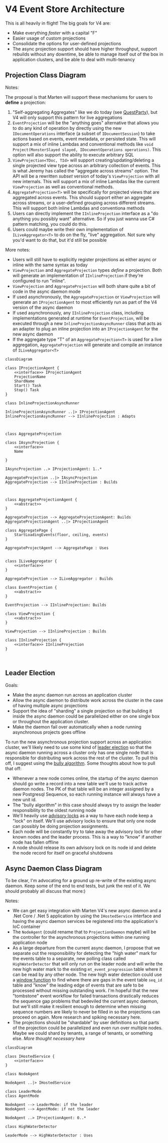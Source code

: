# V4 Event Store Architecture

This is all heavily in flight! The big goals for V4 are:

* Make everything *faster* with a capital "F"
* Easier usage of custom projections
* Consolidate the options for user-defined projections
* The async projection support should have higher throughput, support rebuilds without any downtime, be able to manage itself out of the box in application clusters, and be able to deal with multi-tenancy



## Projection Class Diagram

Notes:



The proposal is that Marten will support these mechanisms for users to **define** a projection:

1. "Self-aggregating Aggregates" like we do today (see [QuestParty](https://github.com/JasperFx/marten/blob/master/src/Marten.Testing/Events/Projections/QuestParty.cs)), but V4 will only support this pattern for live aggregations
1. `EventProjection` will be the "anything goes" alternative that allows you to do any kind of operation by directly using the new `IDocumentOperations` interface (a subset of `IDocumentSession`) to take actions based on events, event metadata, or persisted state. This will support a mix of inline Lambdas and conventional methods like `void Project(MonsterSlayed slayed, IDocumentOperations operations)`. This option will also support the ability to execute arbitrary SQL
1. `ViewProjection<TDoc, TId>` will support creating/updating/deleting a single projected view type across an arbitrary collection of events. This is what Jeremy has called the "aggregate across streams" option. The API will be a rewritten *subset* version of today's `ViewProjection` with all new internals. This will support a mix of inline Lambdas like the current `ViewProjection` as well as conventional methods.
1. `AggregateProjection<T>` will be specifically for projected views that are aggregated across events. This should support either an aggregate across streams, or a user-defined grouping across different streams. This will support both inline Lambdas and conventiona methods
1. Users can directly implement the `IInlineProjection` interface as a "do anything you possibly want" alternative. So if you just wanna use C# pattern matching, you could do this. 
1. Users could maybe write their own implementation of `ILiveAggregator<T>` to do on the fly, "live" aggregation. Not sure why you'd want to do that, but it'd still be possible

More notes:

* Users will still have to explicitly register projections as either async or inline with the same syntax as today
* `ViewProjection` and `AggregateProjection` types *define* a projection. Both will generate an implementation of `IInlineProjection` if they're configured to run "inline". 
* `ViewProjection` and `AggregateProjection` will both share quite a bit of code in the async daemon mode
* If used asynchronously, the `AggregateProjection` or `ViewProjection` will generate an `IProjectionAgent` to most efficiently run as part of the V4 version of the async daemon
* If used asynchronously, any `IInlineProjection` class, including implementations generated at runtime for `EventProjection`, will be executed through a new 
  `InlineProjectionAsyncRunner` class that acts as an adapter to plug an inline projection into an `IProjectionAgent` for the new async daemon
* If the aggregate type "T" of an `AggregateProjection<T>` is used for a live aggregation, `AggregateProjection` will generate and compile an instance of `ILiveAggregator<T>`

```mermaid
classDiagram

class IProjectionAgent {
    <<interface>> IProjectionAgent
    ProjectionName
    ShardName
    Start() Task
    Stop() Task
}

class InlineProjectionAsyncRunner

InlineProjectionAsyncRunner ..|> IProjectionAgent
InlineProjectionAsyncRunner --> IInlineProjection : Adapts



class AggregateProjection

class IAsyncProjection {
    <<interface>>
    Name

}

IAsyncProjection ..> IProjectionAgent: 1..*

AggregateProjection ..|> IAsyncProjection
AggregateProjection --> IInlineProjection : Builds



class AggregateProjectionAgent {
    <<abstract>>
}

AggregateProjection --> AggregateProjectionAgent: Builds
AggregateProjectionAgent ..|> IProjectionAgent

class AggregatePage {
    StartLoadingEvents(floor, ceiling, events)
}

AggregateProjectAgent --> AggregatePage : Uses


class ILiveAggregator {
    <<interface>>
}

AggregateProjection --> ILiveAggregator : Builds

class EventProjection {
    <<abstract>>
}

EventProjection --> IInlineProjection: Builds

class ViewProjection {
    <<abstract>>
}

ViewProjection --> IInlineProjection : Builds

class IInlineProjection {
    <<interface>> IInlineProjection
}



```

## Leader Election

Goals:

* Make the async daemon run across an application cluster
* Allow the async daemon to distribute work across the cluster in the case of having multiple async projections
* Support the idea of "sharding" a single projection so that building it inside the async daemon could be parallelized either on one single box or throughout the application cluster.
* Make the daemon fail over automatically when a node running asynchronous projects goes offline

To run the new asynchronous projection support across an application cluster, we'll likely need to use some kind of [leader election](https://en.wikipedia.org/wiki/Leader_election) so that the async daemon running across a cluster only has one single node that is responsible for distributing work across the rest of the cluster. To pull this off, I suggest using the [bully algorithm](https://en.wikipedia.org/wiki/Bully_algorithm). Some thoughts about how to pull that off:

* Whenever a new node comes online, the startup of the async daemon should go write a record into a new table we'll use to track active daemon nodes. The PK of that table will be an integer assigned by a new Postgresql Sequence, so each running instance will always have a new unit id. 
* The "bully algorithm" in this case should always try to assign the leader responsibility to the oldest running node
* We'll heavily use [advisory locks](https://hashrocket.com/blog/posts/advisory-locks-in-postgres) as a way to have each node keep a "lock" on itself. We'll use advisory locks to ensure that only one node can possibly be doing projection assignments. 
* Each node will be constantly try to take away the advisory lock for other known nodes and the leader process. This is a way to "know" if another node has fallen offline
* A node should release its own advisory lock on its node id and delete the node record for itself on graceful shutdowns


## Async Daemon Class Diagram

To be clear, I'm advocating for a ground up re-write of the existing async daemon. Keep some of the end to end tests, but junk the rest of it. We should probably all discuss that more:)

Notes:

* We can get easy integration with Marten V4's new async daemon and a .Net Core / .Net 5 application by using the `IHostedService` interface and
  having the async daemon services be registered into the application's IoC container
* The `NodeAgent` (could rename that to `ProjectionDaemon` maybe) will be the controller for the asynchronous projections within one running application node
* As a large departure from the current async daemon, I propose that we separate out the responsibility for detecting the "high water" mark for the events table to a separate, new polling class called `HighWaterDetector` that will only run on the leader node and will write the new high water mark to the existing `mt_event_progression` table where it can be read by any other node. The new high water detection could use a [window function]() to find where there are gaps in the event table `seq_id` table and "know" the leading edge of events that are safe to be processed without missing outstanding work. I'm hopeful that the new "tombstone" event workflow for failed transactions drastically reduces the sequence gap problems that bedeviled the current async daemon, but we'll still make it resilient enough to determine when missing sequence numbers are likely to never be filled in so the projections can proceed on again. More research and spiking necessary here.
* The projections should be "shardable" by user definitions so that parts of the projection could be parallelized and even run over multiple nodes. Maybe we could shard by tenants, a range of tenants, or something else. *More thought necessary here*



``` mermaid
classDiagram

class IHostedService {
    <<interface>>
}

class NodeAgent

NodeAgent ..|> IHostedService

class LeaderMode
class AgentMode

NodeAgent --> LeaderMode: if the leader
NodeAgent --> AgentMode: if not the leader

NodeAgent ..> IProjectionAgent: 0..*

class HighWaterDetector

LeaderMode --> HighWaterDetector : Uses




```

